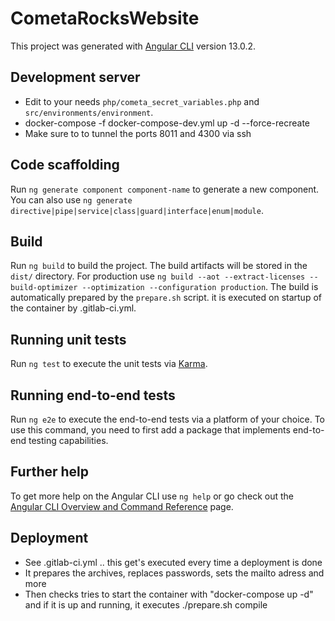 # CometaRocksWebsite

This project was generated with [Angular CLI](https://github.com/angular/angular-cli) version 13.0.2.

## Development server

* Edit to your needs `php/cometa_secret_variables.php` and `src/environments/environment`.
* docker-compose -f docker-compose-dev.yml up -d --force-recreate
* Make sure to to tunnel the ports 8011 and 4300 via ssh 

## Code scaffolding

Run `ng generate component component-name` to generate a new component. You can also use `ng generate directive|pipe|service|class|guard|interface|enum|module`.

## Build

Run `ng build` to build the project. The build artifacts will be stored in the `dist/` directory.
For production use `ng build --aot --extract-licenses --build-optimizer --optimization --configuration production`.
The build is automatically prepared by the `prepare.sh` script. it is executed on startup of the container by .gitlab-ci.yml.

## Running unit tests

Run `ng test` to execute the unit tests via [Karma](https://karma-runner.github.io).

## Running end-to-end tests

Run `ng e2e` to execute the end-to-end tests via a platform of your choice. To use this command, you need to first add a package that implements end-to-end testing capabilities.

## Further help

To get more help on the Angular CLI use `ng help` or go check out the [Angular CLI Overview and Command Reference](https://angular.io/cli) page.

## Deployment

* See .gitlab-ci.yml .. this get's executed every time a deployment is done
* It prepares the archives, replaces passwords, sets the mailto adress and more
* Then checks tries to start the container with "docker-compose up -d" and if it is up and running, it executes ./prepare.sh compile
